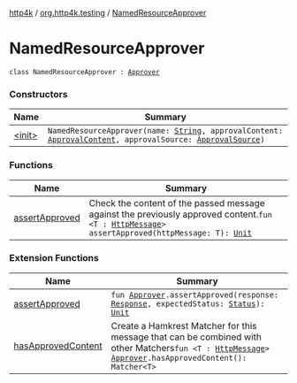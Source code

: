 [http4k](../../index.md) / [org.http4k.testing](../index.md) / [NamedResourceApprover](./index.md)

# NamedResourceApprover

`class NamedResourceApprover : `[`Approver`](../-approver/index.md)

### Constructors

| Name | Summary |
|---|---|
| [&lt;init&gt;](-init-.md) | `NamedResourceApprover(name: `[`String`](https://kotlinlang.org/api/latest/jvm/stdlib/kotlin/-string/index.html)`, approvalContent: `[`ApprovalContent`](../-approval-content/index.md)`, approvalSource: `[`ApprovalSource`](../-approval-source/index.md)`)` |

### Functions

| Name | Summary |
|---|---|
| [assertApproved](assert-approved.md) | Check the content of the passed message against the previously approved content.`fun <T : `[`HttpMessage`](../../org.http4k.core/-http-message/index.md)`> assertApproved(httpMessage: T): `[`Unit`](https://kotlinlang.org/api/latest/jvm/stdlib/kotlin/-unit/index.html) |

### Extension Functions

| Name | Summary |
|---|---|
| [assertApproved](../assert-approved.md) | `fun `[`Approver`](../-approver/index.md)`.assertApproved(response: `[`Response`](../../org.http4k.core/-response/index.md)`, expectedStatus: `[`Status`](../../org.http4k.core/-status/index.md)`): `[`Unit`](https://kotlinlang.org/api/latest/jvm/stdlib/kotlin/-unit/index.html) |
| [hasApprovedContent](../has-approved-content.md) | Create a Hamkrest Matcher for this message that can be combined with other Matchers`fun <T : `[`HttpMessage`](../../org.http4k.core/-http-message/index.md)`> `[`Approver`](../-approver/index.md)`.hasApprovedContent(): Matcher<T>` |
